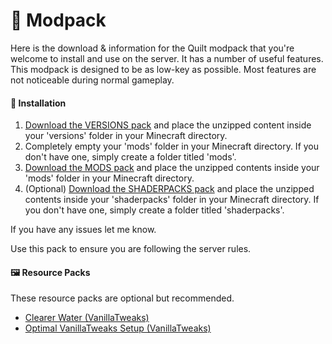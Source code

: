 # 🔋 Modpack

Here is the download & information for the Quilt modpack that you're welcome to install and use on the server. It has a number of useful features. This modpack is designed to be as low-key as possible. Most features are not noticeable during normal gameplay.

#### **🔧 Installation**

1. [Download the VERSIONS pack](https://cdn.discordapp.com/attachments/804827590388613160/1095595814795100170/chertia\_modpack\_2023-04-12\_VERSION.zip) and place the unzipped content inside your 'versions' folder in your Minecraft directory.
2. Completely empty your 'mods' folder in your Minecraft directory. If you don't have one, simply create a folder titled 'mods'.
3. [Download the MODS pack](https://cdn.discordapp.com/attachments/804827590388613160/1095595708280741948/chertia\_modpack\_2023-04-12\_MODS.zip) and place the unzipped contents inside your 'mods' folder in your Minecraft directory.
4. (Optional) [Download the SHADERPACKS pack](https://cdn.discordapp.com/attachments/804827590388613160/1084988656722382858/chertia\_modpack\_2023-03-13\_SHADERPACKS.zip) and place the unzipped contents inside your 'shaderpacks' folder in your Minecraft directory. If you don't have one, simply create a folder titled 'shaderpacks'.

If you have any issues let me know.

Use this pack to ensure you are following the server rules.

#### 🖼️ Resource Packs

These resource packs are optional but recommended.

* [Clearer Water (VanillaTweaks)](https://cdn.discordapp.com/attachments/804827590388613160/1084991696762310747/chertia\_resourcepack\_clearer\_water.zip)
* [Optimal VanillaTweaks Setup (VanillaTweaks)](https://cdn.discordapp.com/attachments/804827590388613160/1084991697081094254/chertia\_resourcepack\_vanilla\_tweaks.zip)
